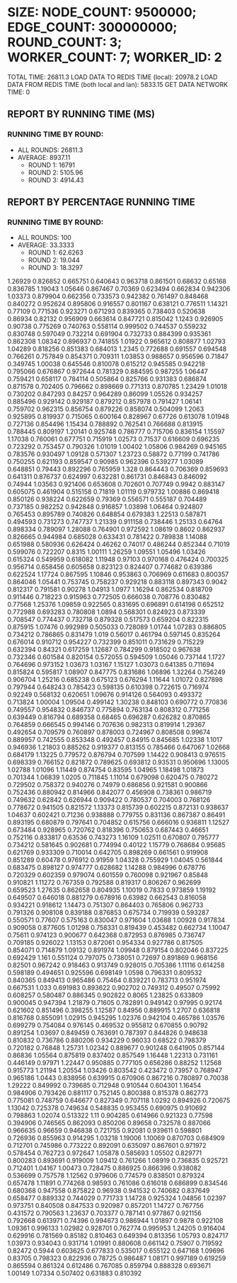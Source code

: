 
# SIZE: NODE_COUNT: 9500000; EDGE_COUNT: 300000000; ROUND_COUNT: 3; WORKER_COUNT: 7; WORKER_ID: 2
 TOTAL TIME: 26811.3
 LOAD DATA TO REDIS TIME (local): 20978.2
 LOAD DATA FROM REDIS TIME (both local and lan): 5833.15
 GET DATA NETWORK TIME: 0

## REPORT BY RUNNING TIME (MS)

 ### RUNNING TIME BY ROUND:

  + ALL ROUNDS: 26811.3
  + AVERAGE: 8937.11
     + ROUND 1: 16791
     + ROUND 2: 5105.96
     + ROUND 3: 4914.43

## REPORT BY PERCENTAGE RUNNING TIME

 ### RUNNING TIME BY ROUND:

  + ALL ROUNDS: 100
  + AVERAGE: 33.3333
     + ROUND 1: 62.6263
     + ROUND 2: 19.044
     + ROUND 3: 18.3297

1.26929 0.826852 0.665751 0.640643 0.963718 0.861501 0.68632 0.65168 0.836785 1.19043 1.05646 0.867467 0.70369 0.623494 0.662834 0.942306 1.03373 0.879904 0.662356 0.733573 0.942382 0.761497 0.848468 0.840272 0.952624 0.895806 0.916557 0.801167 0.638121 0.776511 1.14321 0.77109 0.771536 0.923271 0.671293 0.839365 0.738403 0.520638 0.86934 0.82132 0.956909 0.663614 0.847721 0.815042 1.1243 0.926905 0.90738 0.775269 0.740763 0.558114 0.999502 0.744537 0.559232 0.830748 0.597049 0.732214 0.691904 0.732733 0.884399 0.935361 0.862308 1.08342 0.896937 0.741855 1.01922 0.965612 0.808877 1.02793 1.04289 0.818256 0.851383 0.684013 1.2345 0.772688 0.691557 0.694548 0.766261 0.757849 0.854371 0.709311 1.03853 0.988657 0.956596 0.71847 0.349745 1.00038 0.645546 0.810078 0.615212 0.945585 0.942218 0.795066 0.676867 0.972644 0.781329 0.884595 0.987255 1.06447 0.759421 0.658117 0.784114 0.505864 0.825766 0.931383 0.686874 0.871578 0.702405 0.796662 0.898669 0.771313 0.870785 1.23429 1.01018 0.730202 0.847293 0.84257 0.964289 0.86099 1.05526 0.934257 0.885496 0.929142 0.929187 0.879212 0.857978 0.791427 1.06141 0.759702 0.962315 0.856754 0.879226 0.858074 0.504099 1.2063 0.925895 0.819937 0.715065 0.600164 0.828967 0.67726 0.613078 1.01948 0.727136 0.854496 1.15434 0.788892 0.762541 0.766688 0.813915 0.788445 0.809197 1.20141 0.925748 0.786777 0.715706 0.836154 1.15597 1.17038 0.760061 0.677751 0.715919 1.02573 0.71537 0.616609 0.696235 0.723292 0.753457 0.790326 1.01019 1.00402 1.05806 0.984269 0.945165 0.783576 0.930497 1.09128 0.571307 1.23723 0.58872 0.77199 0.741786 0.750255 0.621193 0.859547 0.90985 0.962396 0.539277 1.03089 0.648851 0.79443 0.892296 0.765959 1.328 0.864443 0.706369 0.859693 0.641311 0.876737 0.624997 0.632281 0.861731 0.846843 0.846092 0.74944 1.03563 0.921406 0.653608 0.702601 0.707749 0.9942 0.883147 0.605075 0.461904 0.515158 0.71819 1.01119 0.979732 1.00886 0.869418 0.850126 0.938224 0.622659 0.79369 0.556571 0.555187 0.704489 0.737185 0.982252 0.942848 0.916857 1.03898 1.06464 0.924807 0.765453 0.895789 0.740826 0.648854 0.679383 1.22513 0.587871 0.494593 0.731273 0.747737 1.21339 0.911158 0.738446 1.25133 0.64764 0.898334 0.789097 1.28088 0.764901 0.972592 1.08619 0.8602 0.862937 0.826665 0.944984 0.685028 0.633431 0.781422 0.789838 1.14088 0.651988 0.580936 0.626424 0.46262 0.74017 0.486244 0.852344 0.71019 0.599076 0.722207 0.8315 1.00111 1.26259 1.09551 1.05496 1.03426 0.615324 0.549959 0.618082 1.11948 0.97103 0.970168 0.476424 0.700325 0.956714 0.658456 0.605658 0.823123 0.824407 0.774682 0.639386 0.622524 1.17724 0.867595 1.10846 0.953863 0.706969 0.611683 0.800357 0.864046 1.05441 0.753745 0.758237 0.929218 0.883118 0.897343 0.9042 0.812317 0.791581 0.90278 1.04913 1.0977 1.16294 0.862534 0.818709 0.911446 0.718223 0.915963 0.772505 0.666038 0.708776 0.830482 0.77568 1.25376 1.09859 0.922565 0.831695 0.696891 0.614198 0.652512 0.772988 0.693283 0.780808 1.0894 0.568301 0.824923 0.873339 0.708547 0.774437 0.732718 0.879328 0.517573 0.659204 0.822315 0.875915 1.07476 0.992989 0.505033 0.728089 1.01744 1.07283 0.886805 0.734212 0.786865 0.831479 1.019 0.56017 0.461794 0.597145 0.835264 0.676014 0.910712 0.954227 0.732399 0.851011 0.731629 0.715229 0.632394 0.84321 0.617259 1.12687 0.784299 0.918502 0.967638 0.732346 0.601584 0.820154 0.572055 0.594509 1.05046 0.737144 1.1727 0.764696 0.973152 1.03673 1.03167 1.15127 1.03073 0.641385 0.711694 0.815824 0.595817 1.08907 0.847775 0.831686 1.06896 1.32264 0.756249 0.906704 1.25216 0.685238 0.675123 0.676294 1.11644 1.01072 0.827898 0.797944 0.648243 0.785423 0.598135 0.610398 0.722615 0.716974 0.92249 0.568132 0.620651 1.09676 0.914126 0.564093 0.493372 0.713824 1.00004 1.09504 0.499142 1.30238 0.848103 0.690772 0.770836 0.749557 0.954832 0.846737 0.775894 0.763134 0.808312 0.771256 0.639449 0.816794 0.689358 0.68465 0.696287 0.626282 0.870865 0.764859 0.666545 0.994146 0.707636 0.982313 0.819914 1.29367 0.492654 0.709579 0.760897 0.878003 0.724967 0.808508 0.99674 0.889957 0.742555 0.853348 0.492457 0.84915 0.845685 1.02338 1.1017 0.946936 1.21803 0.885262 0.919377 0.813155 0.785466 0.647067 1.02668 0.684179 1.13225 0.779572 0.876794 0.707599 1.14422 0.908413 0.976515 0.698339 0.766152 0.821872 0.789625 0.693812 0.93531 0.950696 1.13005 1.02788 1.01096 1.11449 0.874754 0.83595 1.04965 1.18498 1.01873 0.701344 1.06839 1.0205 0.711845 1.11014 0.679098 0.620475 0.780272 0.729502 0.758372 0.940276 0.74979 0.686856 0.921581 0.900866 0.752436 0.880942 0.814966 0.842077 0.456908 0.738361 0.986719 0.749632 0.62842 0.626944 0.909422 0.780537 0.704003 0.768126 0.778672 0.941505 0.821572 1.13373 0.815739 0.602215 0.872131 0.938637 1.04637 0.602421 0.71236 0.938888 0.779755 0.831136 0.867387 0.86491 0.893195 0.680879 0.797641 0.704852 0.615756 0.666016 0.936811 1.12527 0.673484 0.928965 0.720762 0.818396 0.750653 0.687443 0.46651 0.752116 0.833817 0.63536 0.743273 1.16109 1.02511 0.670807 0.795777 0.734212 0.581645 0.902681 0.774994 0.40122 1.15779 0.768684 0.95685 0.621769 0.933309 0.710014 0.642705 0.898269 0.661561 0.919908 0.851289 0.60478 0.976912 0.91959 1.04328 0.755929 1.04045 0.561844 0.683475 0.898127 0.974777 0.628682 1.14288 0.984996 0.678776 0.720329 0.602359 0.979074 0.601559 0.760098 0.921967 0.85848 0.910821 1.11272 0.767359 0.792588 0.819317 0.806267 0.962699 0.659523 1.27635 0.862658 0.804935 1.10019 0.7833 0.973859 1.19192 0.649507 0.646018 0.881279 0.678916 0.63982 0.662543 0.816058 0.934221 0.918612 1.14473 0.751307 0.864403 0.765806 0.962733 0.791326 0.908108 0.839188 0.876853 0.675734 0.719939 0.593287 0.550571 0.77607 0.575163 0.830047 0.971604 1.03688 1.00928 0.917834 0.909058 0.877605 1.01298 0.758331 0.819439 0.453482 0.662734 1.10047 0.75611 0.974123 0.900677 0.642368 0.872953 0.876985 0.736747 0.709185 0.926022 1.13153 0.872061 0.954334 0.927786 0.817505 0.854071 0.714879 1.09132 0.891974 1.09948 0.879154 0.802046 0.837225 0.692429 1.161 0.551124 0.797075 0.738051 0.72697 0.891869 0.968156 0.82501 0.967242 0.918463 0.913749 0.928015 0.705386 1.11116 0.614258 0.598189 0.494651 0.925596 0.698149 1.0598 0.796331 0.809532 0.840365 0.849413 0.965486 0.75464 0.839221 0.783713 0.951974 0.667531 1.033 0.691983 0.893622 0.902702 0.749312 0.49507 0.75992 0.608257 0.580487 0.886345 0.902822 0.8065 1.23825 0.633809 0.900045 0.947394 1.21879 0.71605 0.782891 0.949142 0.97995 0.92174 0.621602 0.851496 0.398255 1.12587 0.84956 0.889915 1.2707 0.636818 0.816768 0.855091 1.02915 0.945295 1.02376 0.942104 0.465786 1.03576 0.699279 0.754084 0.976145 0.469532 0.955812 0.670855 0.90792 0.891254 1.03697 0.849459 0.763691 0.787397 0.844826 0.948638 0.810832 0.736786 0.880206 0.934229 0.96033 0.68522 0.798379 0.720182 0.76848 1.25731 1.02342 0.889677 0.901248 0.641905 0.857144 0.86836 1.05564 0.875819 0.837402 0.857549 1.16448 1.22313 0.731161 0.446149 0.97971 1.22447 0.950885 0.777105 0.656286 0.88252 1.12568 0.915773 1.21194 1.20554 1.03426 0.803542 0.423472 0.73957 0.768947 0.965186 1.0443 0.838956 0.639915 0.670906 0.867216 0.780897 0.70038 1.29222 0.849992 0.739685 0.712948 0.910544 0.604301 1.16454 0.984906 0.793426 0.881117 0.752145 0.800388 0.815378 0.862773 0.775081 0.748759 0.646677 0.827349 0.707118 1.0292 0.894926 0.720675 1.13042 0.725378 0.749634 0.548835 0.953455 0.690975 0.910692 0.798863 1.02074 0.513322 1.11 0.904285 0.614966 0.921323 0.77598 0.394906 0.746565 0.862093 0.850206 0.89658 0.732578 0.887066 0.966635 0.96659 0.946838 0.721755 0.92081 0.939611 0.598801 0.726936 0.855963 0.914295 1.03218 1.19006 1.10069 0.870703 0.684909 0.712701 0.745986 0.773222 0.892091 0.635097 0.867601 0.971972 0.578454 0.762723 0.972647 1.05878 0.585693 1.05502 0.829771 0.800283 0.893691 0.919009 1.09412 0.761266 1.08919 0.736835 0.925721 0.712401 1.04167 1.00473 0.728475 0.886925 0.866396 0.938082 0.536699 0.757578 1.12562 0.979606 0.774579 0.838501 0.879324 0.657478 1.11891 0.774268 0.98593 0.761086 0.616018 0.686899 0.834546 0.680368 0.947558 0.875822 0.96938 0.941532 0.740682 0.837649 0.658477 0.889332 0.744029 0.771733 1.14728 0.925324 1.04856 1.02397 0.973751 0.840508 0.847533 0.920987 0.857201 1.14727 0.767756 0.431572 0.790563 1.23637 0.703377 0.787141 0.977867 0.921156 0.792668 0.613971 0.74396 0.994673 0.986944 1.01897 0.9878 0.922108 1.09361 0.996133 1.02982 0.928701 0.762774 0.995953 1.24205 0.916404 0.629916 0.781569 0.85182 0.810463 0.649394 0.813356 1.05793 0.824717 1.03973 0.934043 0.931714 1.01991 0.880608 0.661142 0.75907 0.719592 0.82472 0.5944 0.603625 0.677833 0.535017 0.655122 0.647168 1.09696 0.83705 0.798323 0.822936 0.78725 0.986487 1.08171 0.997189 0.619259 0.865594 0.861324 0.612486 0.767085 0.859794 0.888328 0.693671 1.00149 1.07334 0.507402 0.631883 0.810392 